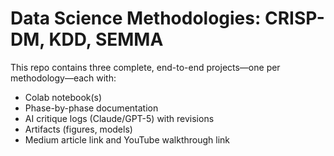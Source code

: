 # Data Science Methodologies: CRISP-DM, KDD, SEMMA
This repo contains three complete, end-to-end projects—one per methodology—each with:
- Colab notebook(s)
- Phase-by-phase documentation
- AI critique logs (Claude/GPT-5) with revisions
- Artifacts (figures, models)
- Medium article link and YouTube walkthrough link
